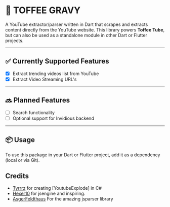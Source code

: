 # 🍮 TOFFEE GRAVY

A YouTube extractor/parser written in Dart that scrapes and extracts content directly from the YouTube website. This library powers **Toffee Tube**, but can also be used as a standalone module in other Dart or Flutter projects.

---

## ✅ Currently Supported Features

- [x] Extract trending videos list from YouTube
- [x] Extract Video Streaming URL's
---

## 🔜 Planned Features
- [ ] Search functionality
- [ ] Optional support for Invidious backend

---

## 📦 Usage

To use this package in your Dart or Flutter project, add it as a dependency (local or via Git).

## Credits
- [Tyrrrz] for creating [YoutubeExplode] in C#
- [Hexer10] for jsengine and inspiring.
- [AsgerFeldthaus] For the amazing jsparser library

[Tyrrrz]: https://github.com/Tyrrrz/
[Hexer10]: https://github.com/Hexer10/
[AsgerFeldthaus]: https://github.com/anuragvohraec/